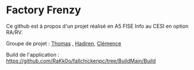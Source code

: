 # Factory Frenzy

Ce github est à propos d'un projet réalisé en A5 FISE Info au CESI en option RA/RV.

Groupe de projet : [Thomas](https://github.com/chikinsensei) , [Hadiren](https://github.com/Landrien), [Clémence](https://github.com/Landrien)

Build de l'application : https://github.com/RaKk0o/fallchickenpc/tree/BuildMain/Build
